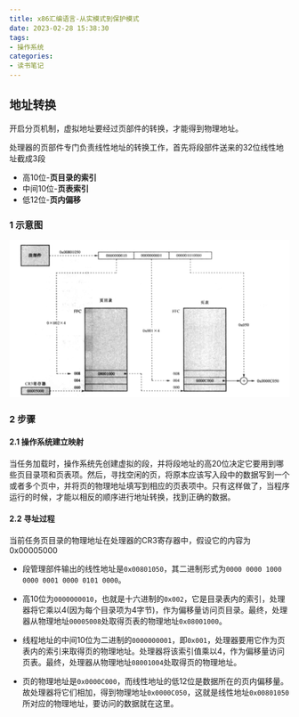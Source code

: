 ```yaml
---
title: x86汇编语言-从实模式到保护模式
date: 2023-02-28 15:38:30
tags:
- 操作系统
categories:
- 读书笔记
---
```


## 地址转换

开启分页机制，虚拟地址要经过页部件的转换，才能得到物理地址。

处理器的页部件专门负责线性地址的转换工作，首先将段部件送来的32位线性地址截成3段

* 高10位-**页目录的索引**
* 中间10位-**页表索引**
* 低12位-**页内偏移**

### 1 示意图

![](x86汇编语言-从实模式到保护模式/image-20230228154307697.png)

### 2 步骤

#### 2.1 操作系统建立映射

当任务加载时，操作系统先创建虚拟的段，并将段地址的高20位决定它要用到哪些页目录项和页表项。然后，寻找空闲的页，将原本应该写入段中的数据写到一个或者多个页中，并将页的物理地址填写到相应的页表项中。只有这样做了，当程序运行的时候，才能以相反的顺序进行地址转换，找到正确的数据。

#### 2.2 寻址过程

当前任务页目录的物理地址在处理器的CR3寄存器中，假设它的内容为0x00005000

* 段管理部件输出的线性地址是`0x00801050`，其二进制形式为`0000 0000 1000 0000 0001 0000 0101 0000`。
* 高10位为`0000000010`，也就是十六进制的`0x002`，它是目录表内的索引，处理器将它乘以4(因为每个目录项为4字节)，作为偏移量访问页目录。最终，处理器从物理地址`00005008`处取得页表的物理地址`0x08001000`。

* 线程地址的中间10位为二进制的`0000000001`，即`0x001`，处理器要用它作为页表内的索引来取得页的物理地址。处理器将该索引值乘以4，作为偏移量访问页表。最终，处理器从物理地址`08001004`处取得页的物理地址。

* 页的物理地址是`0x0000C000`，而线性地址的低12位是数据所在的页内偏移量。故处理器将它们相加，得到物理地址`0x0000C050`，这就是线性地址`0x00801050`所对应的物理地址，要访问的数据就在这里。

